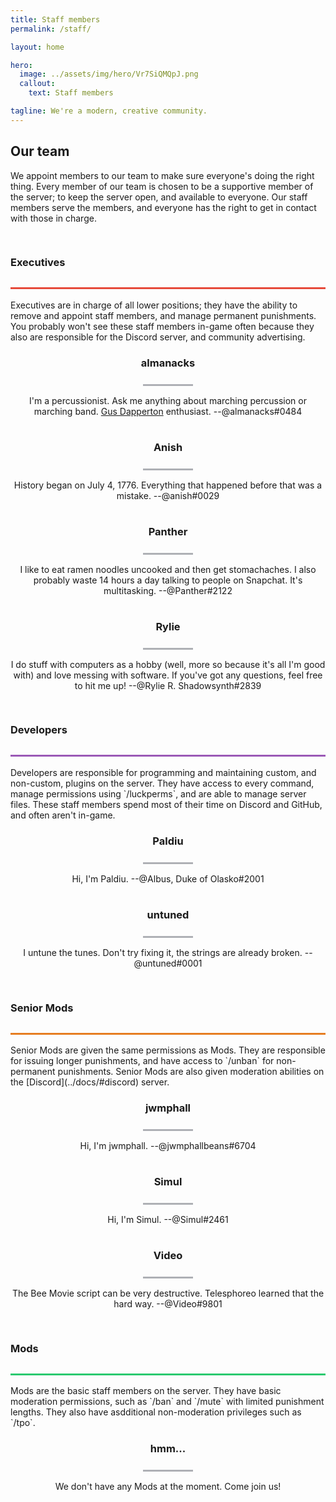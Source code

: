 ```yaml
---
title: Staff members
permalink: /staff/

layout: home

hero:
  image: ../assets/img/hero/Vr7SiQMQpJ.png
  callout:
    text: Staff members

tagline: We're a modern, creative community.
---
```


## Our team
We appoint members to our team to make sure everyone's doing the right thing. Every member of our team is chosen to be a supportive member of the server; to keep the server open, and available to everyone. Our staff members serve the members, and everyone has the right to get in contact with those in charge.

<h3 style="line-height: 5rem; border-bottom: 3px #E64A3A solid;">Executives</h3>
Executives are in charge of all lower positions; they have the ability to remove and appoint staff members, and manage permanent punishments. You probably won't see these staff members in-game often because they also are responsible for the Discord server, and community advertising.

<div class="usa-grid-full">
        <div class="usa-width-one-fourth">
              <center>
              <img src="https://crafatar.com/renders/head/6ea8bbd124964389a12fa3e1fc74372c?scale=10&overlay" alt="" style="max-width: 80px; margin-top: 1.5rem; margin-bottom: -2.5rem;">
              <h3>almanacks</h3>
              <hr style="margin-top: 1.5rem; width: 5rem; border-top: 3px solid #aeb0b5; background: #fff; color: #fff">
              <p style="margin-bottom: 1rem; max-width: 65rem;">I'm a percussionist. Ask me anything about marching percussion or marching band. <a class="usa-external_link" href="http://gusdapperton.com/">Gus Dapperton</a> enthusiast. --@almanacks#0484</p></center>
          </div>
        <div class="usa-width-one-fourth">
              <center>
              <img src="https://crafatar.com/renders/head/93d6bdbc0ede4d4baf43e31d5333a7b6?scale=10&overlay" alt=""  style="max-width: 80px; margin-top: 1.5rem; margin-bottom: -2.5rem;">
              <h3>Anish</h3>
              <hr style="margin-top: 1.5rem; width: 5rem; border-top: 3px solid #aeb0b5; background: #fff; color: #fff">
              <p style="margin-bottom: 1rem; max-width: 65rem;">History began on July 4, 1776. Everything that happened before that was a mistake. --@anish#0029</p></center>
          </div>
        <div class="usa-width-one-fourth">
              <center>
              <img src="https://crafatar.com/renders/head/a8ab4eb2280546318351f3be58056e37?scale=10&overlay" alt="" style="max-width: 80px; margin-top: 1.5rem; margin-bottom: -2.5rem;">
              <h3>Panther</h3>
              <hr style="margin-top: 1.5rem; width: 5rem; border-top: 3px solid #aeb0b5; background: #fff; color: #fff">
              <p style="margin-bottom: 1rem; max-width: 65rem;">I like to eat ramen noodles uncooked and then get stomachaches. I also probably waste 14 hours a day talking to people on Snapchat. It's multitasking. --@Panther#2122</p></center>
          </div>
        <div class="usa-width-one-fourth">
              <center>
              <img src="https://crafatar.com/renders/head/eca5074c25da49bd8a8529ce598ccdf4?scale=10&overlay" alt=""  style="max-width: 80px; margin-top: 1.5rem; margin-bottom: -2.5rem;">
              <h3>Rylie</h3>
              <hr style="margin-top: 1.5rem; width: 5rem; border-top: 3px solid #aeb0b5; background: #fff; color: #fff">
              <p style="margin-bottom: 1rem; max-width: 65rem;">I do stuff with computers as a hobby (well, more so because it's all I'm good with) and love messing with software. If you've got any questions, feel free to hit me up! --@Rylie R. Shadowsynth#2839</p></center>
          </div>
</div>

<h3 style="line-height: 5rem; border-bottom: 3px #9B59B6 solid;">Developers</h3>
Developers are responsible for programming and maintaining custom, and non-custom, plugins on the server. They have access to every command, manage permissions using `/luckperms`, and are able to manage server files. These staff members spend most of their time on Discord and GitHub, and often aren't in-game.

<div class="usa-grid-full">
        <div class="usa-width-one-half">
              <center>
              <img src="https://crafatar.com/renders/head/c8e5af826aba4dd783e8474381380cc9?scale=10&overlay" alt="" style="max-width: 80px; margin-top: 1.5rem; margin-bottom: -2.5rem;">
              <h3>Paldiu</h3>
              <hr style="margin-top: 1.5rem; width: 5rem; border-top: 3px solid #aeb0b5; background: #fff; color: #fff">
              <p style="margin-bottom: 1rem; max-width: 65rem;">Hi, I'm Paldiu. --@Albus, Duke of Olasko#2001</p></center>
          </div>
        <div class="usa-width-one-half">
              <center>
              <img src="https://crafatar.com/renders/head/db8e5b84c67041f69a2b1ad9a8c7e104?scale=10&overlay" alt=""  style="max-width: 80px; margin-top: 1.5rem; margin-bottom: -2.5rem;">
              <h3>untuned</h3>
              <hr style="margin-top: 1.5rem; width: 5rem; border-top: 3px solid #aeb0b5; background: #fff; color: #fff">
              <p style="margin-bottom: 1rem; max-width: 65rem;">I untune the tunes. Don't try fixing it, the strings are already broken. --@untuned#0001</p></center>
          </div>
</div>

<h3 style="line-height: 5rem; border-bottom: 3px #E67D21 solid;">Senior Mods</h3>
Senior Mods are given the same permissions as Mods. They are responsible for issuing longer punishments, and have access to `/unban` for non-permanent punishments. Senior Mods are also given moderation abilities on the [Discord](../docs/#discord) server.

<div class="usa-grid-full">
        <div class="usa-width-one-third">
              <center>
              <img src="https://crafatar.com/renders/head/ab3646ace2df418eafc45d95c6493218?scale=10&overlay" alt="" style="max-width: 80px; margin-top: 1.5rem; margin-bottom: -2.5rem;">
              <h3>jwmphall</h3>
              <hr style="margin-top: 1.5rem; width: 5rem; border-top: 3px solid #aeb0b5; background: #fff; color: #fff">
              <p style="margin-bottom: 1rem; max-width: 65rem;">Hi, I'm jwmphall. --@jwmphallbeans#6704</p></center>
          </div>
        <div class="usa-width-one-third">
              <center>
              <img src="https://crafatar.com/renders/head/0bc1c4647c4c4b209c17a1079145de8d?scale=10&overlay" alt=""  style="max-width: 80px; margin-top: 1.5rem; margin-bottom: -2.5rem;">
              <h3>Simul</h3>
              <hr style="margin-top: 1.5rem; width: 5rem; border-top: 3px solid #aeb0b5; background: #fff; color: #fff">
              <p style="margin-bottom: 1rem; max-width: 65rem;">Hi, I'm Simul. --@Simul#2461</p></center>
          </div>
        <div class="usa-width-one-third">
              <center>
              <img src="https://crafatar.com/renders/head/c3bca952cff34ea58ff589b273b4fbfc?scale=10&overlay" alt="" style="max-width: 80px; margin-top: 1.5rem; margin-bottom: -2.5rem;">
              <h3>Video</h3>
              <hr style="margin-top: 1.5rem; width: 5rem; border-top: 3px solid #aeb0b5; background: #fff; color: #fff">
              <p style="margin-bottom: 1rem; max-width: 130rem;">The Bee Movie script can be very destructive. Telesphoreo learned that the hard way. --@Video#9801</p></center>
          </div>
</div>

<h3 style="line-height: 5rem; border-bottom: 3px #2BCA70 solid;">Mods</h3>
Mods are the basic staff members on the server. They have basic moderation permissions, such as `/ban` and `/mute` with limited punishment lengths. They also have asdditional non-moderation privileges such as `/tpo`.

<div class="usa-grid-full">
        <div class="usa-width">
              <center>
              <img src="https://crafatar.com/renders/head/606e2ff0ed7748429d6ce1d3321c7838?scale=10&overlay" alt="" style="max-width: 80px; margin-top: 1.5rem; margin-bottom: -2.5rem;">
              <h3>hmm...</h3>
              <hr style="margin-top: 1.5rem; width: 5rem; border-top: 3px solid #aeb0b5; background: #fff; color: #fff">
              <p style="margin-bottom: 1rem; max-width: 130rem;">We don't have any Mods at the moment. Come join us!</p></center>
          </div>
</div>
